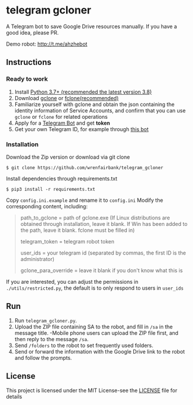 # telegram gcloner

A Telegram bot to save Google Drive resources manually. If you have a good idea, please PR.

Demo robot: http://t.me/ahzhebot

## Instructions

### Ready to work

1. Install [Python 3.7+ (recommended the latest version 3.8)](https://www.python.org/downloads/)
2. Download [gclone](https://github.com/donwa/gclone/releases) or [fclone(recommended)](https://github.com/mawaya/rclone/releases)
3. Familiarize yourself with gclone and obtain the json containing the identity information of Service Accounts, and confirm that you can use `gclone` or `fclone` for related operations
4. Apply for a [Telegram Bot](https://core.telegram.org/bots#6-botfather) and get **token**
5. Get your own Telegram ID, for example through [this bot](https://t.me/userinfobot)

### Installation

Download the Zip version or download via git clone
```
$ git clone https://github.com/wrenfairbank/telegram_gcloner
```
Install dependencies through requirements.txt
```
$ pip3 install -r requirements.txt
```
Copy `config.ini.example` and rename it to `config.ini`
Modify the corresponding content, including:

> path_to_gclone = path of gclone.exe (If Linux distributions are obtained through installation, leave it blank. If Win has been added to the path, leave it blank. fclone must be filled in)
>
> telegram_token = telegram robot token
>
> user_ids = your telegram id (separated by commas, the first ID is the administrator)
>
> gclone_para_override = leave it blank if you don't know what this is

If you are interested, you can adjust the permissions in `./utils/restricted.py`, the default is to only respond to users in `user_ids`

## Run

1. Run `telegram_gcloner.py`.
2. Upload the ZIP file containing SA to the robot, and fill in `/sa` in the message title.
   -Mobile phone users can upload the ZIP file first, and then reply to the message `/sa`.
3. Send `/folders` to the robot to set frequently used folders.
4. Send or forward the information with the Google Drive link to the robot and follow the prompts.

## License

This project is licensed under the MIT License-see the [LICENSE](LICENSE) file for details
